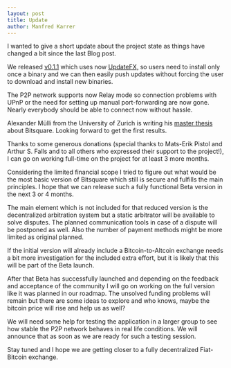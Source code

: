 ```yaml
---
layout: post
title: Update
author: Manfred Karrer
---
```

I wanted to give a short update about the project state as things have changed a bit since the last Blog post.

We released [v0.1.1][1] which uses now [UpdateFX,][2] so users need to install only once a binary and we can then easily push updates without forcing the user to download and install new binaries.

The P2P network supports now Relay mode so connection problems with UPnP or the need for setting up manual port-forwarding are now gone. Nearly everybody should be able to connect now without hassle.

Alexander Mülli from the University of Zurich is writing his [master thesis][3] about Bitsquare. Looking forward to get the first results.

Thanks to some generous donations (special thanks to Mats-Erik Pistol and Arthur S. Falls and to all others who expressed their support to the project!), I can go on working full-time on the project for at least 3 more months.

Considering the limited financial scope I tried to figure out what would be the most basic version of Bitsquare which still is secure and fulfills the main principles. I hope that we can release such a fully functional Beta version in the next 3 or 4 months.

The main element which is not included for that reduced version is the decentralized arbitration system but a static arbitrator will be available to solve disputes. The planned communication tools in case of a dispute will be postponed as well. Also the number of payment methods might be more limited as original planned.

If the initial version will already include a Bitcoin-to-Altcoin exchange needs a bit more investigation for the included extra effort, but it is likely that this will be part of the Beta launch.

After that Beta has successfully launched and depending on the feedback and acceptance of the community I will go on working on the full version like it was planned in our roadmap. The unsolved funding problems will remain but there are some ideas to explore and who knows, maybe the bitcoin price will rise and help us as well?

We will need some help for testing the application in a larger group to see how stable the P2P network behaves in real life conditions. We will announce that as soon as we are ready for such a testing session.

Stay tuned and I hope we are getting closer to a fully decentralized Fiat-Bitcoin exchange.

[1]: https://github.com/bitsquare/bitsquare/releases/tag/v0.1.1
[2]: https://github.com/vinumeris/updatefx
[3]: http://www.csg.uzh.ch/theses.html?thesisid=188

